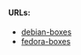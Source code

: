 #### URLs:
- [debian-boxes](https://app.vagrantup.com/debian)
- [fedora-boxes](https://app.vagrantup.com/fedora)
